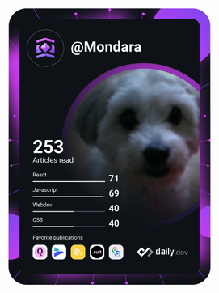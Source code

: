 <a href="https://app.daily.dev/DailyDevTips"><img src="https://github.com/Mondara/Mondara/blob/main/devcard.svg" width="400" alt="Mondara Thotage's Dev Card"/></a>
